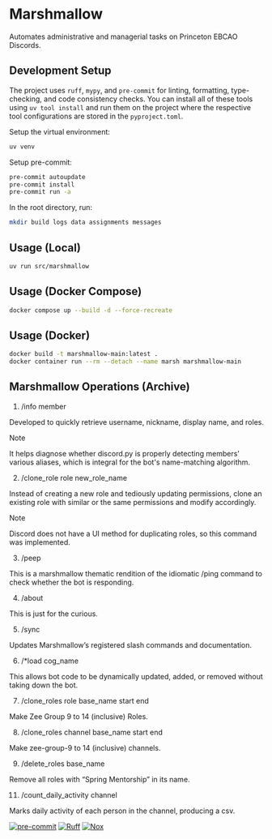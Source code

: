 # Marshmallow

Automates administrative and managerial tasks on Princeton EBCAO Discords.

## Development Setup

The project uses `ruff`, `mypy`, and `pre-commit` for linting, formatting,
type-checking, and code consistency checks. You can install all of
these tools using `uv tool install` and run them on the project
where the respective tool configurations are stored in the
`pyproject.toml`.

Setup the virtual environment:

```bash
uv venv
```

Setup pre-commit:

```bash
pre-commit autoupdate
pre-commit install
pre-commit run -a
```

In the root directory, run:

```bash
mkdir build logs data assignments messages
```

## Usage (Local)

```bash
uv run src/marshmallow
```

## Usage (Docker Compose)

```bash
docker compose up --build -d --force-recreate
```

## Usage (Docker)

```bash
docker build -t marshmallow-main:latest .
docker container run --rm --detach --name marsh marshmallow-main
```

## Marshmallow Operations (Archive)

1. /info member

Developed to quickly retrieve username, nickname, display name, and roles.

> [!NOTE]
> It helps diagnose whether discord.py is properly detecting members’ various aliases, which is integral for the bot's name-matching algorithm.

2. /clone_role role new_role_name

Instead of creating a new role and tediously updating permissions, clone an existing role with similar or the same permissions and modify accordingly.

> [!NOTE]
> Discord does not have a UI method for duplicating roles, so this command was implemented.

3. /peep

This is a marshmallow thematic rendition of the idiomatic /ping command to check whether the bot is responding.

4. /about

This is just for the curious.

5. /sync

Updates Marshmallow’s registered slash commands and documentation.

6. /*load cog_name

This allows bot code to be dynamically updated, added, or removed without taking down the bot.

7. /clone_roles role base_name start end

Make Zee Group 9 to 14 (inclusive) Roles.

8. /clone_roles channel base_name start end

Make zee-group-9 to 14 (inclusive) channels.

9. /delete_roles base_name

Remove all roles with “Spring Mentorship” in its name.

11. /count_daily_activity channel

Marks daily activity of each person in the channel, producing a csv.

[![pre-commit](https://img.shields.io/badge/pre--commit-enabled-brightgreen?logo=pre-commit)](https://github.com/pre-commit/pre-commit)
[![Ruff](https://img.shields.io/endpoint?url=https://raw.githubusercontent.com/astral-sh/ruff/main/assets/badge/v2.json)](https://github.com/astral-sh/ruff)
[![Nox](https://img.shields.io/badge/%F0%9F%A6%8A-Nox-D85E00.svg)](https://github.com/wntrblm/nox)
